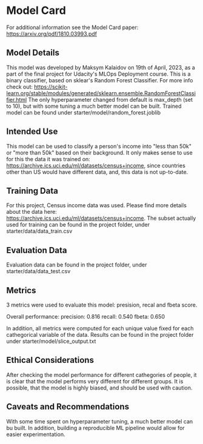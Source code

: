 # Model Card

For additional information see the Model Card paper: https://arxiv.org/pdf/1810.03993.pdf

## Model Details
This model was developed by Maksym Kalaidov on 19th of April, 2023, as a part of the final project for Udacity's MLOps Deployment course.
This is a binary classifier, based on sklear's Random Forest Classifier. For more info check out: https://scikit-learn.org/stable/modules/generated/sklearn.ensemble.RandomForestClassifier.html
The only hyperparameter changed from default is max_depth (set to 10), but with some tuning a much better model can be built.
Trained model can be found under starter/model/random_forest.joblib

## Intended Use
This model can be used to classify a person's income into "less than 50k" or "more than 50k" based on their background.
It only makes sense to use for this the data it was trained on: https://archive.ics.uci.edu/ml/datasets/census+income, since countries other than US would have different data, and, this data is not up-to-date.

## Training Data
For this project, Census income data was used. Please find more details about the data here: https://archive.ics.uci.edu/ml/datasets/census+income.
The subset actually used for training can be found in the project folder, under starter/data/data_train.csv

## Evaluation Data
Evaluation data can be found in the project folder, under starter/data/data_test.csv

## Metrics
3 metrics were used to evaluate this model: presision, recal and fbeta score.

Overall performance:
precision: 0.816     recall: 0.540     fbeta: 0.650 

In addition, all metrics were computed for each unique value fixed for each cathegorical variable of the data. Results can be found in the project folder under starter/model/slice_output.txt

## Ethical Considerations
After checking the model performance for different cathegories of people, it is clear that the model performs very different for different groups. It is possible, that the model is highly biased, and should be used with caution.

## Caveats and Recommendations
With some time spent on hyperparameter tuning, a much better model can bu built. In addition, building a reproducible ML pipeline would allow for easier experimentation.
